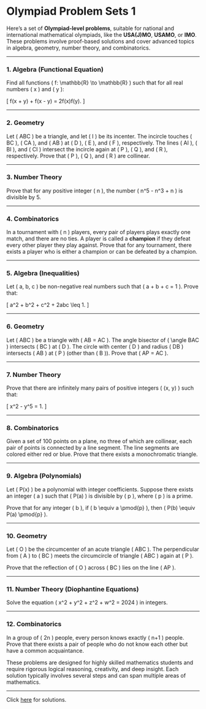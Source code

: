 # Olympiad Problem Sets 1

Here’s a set of **Olympiad-level problems**, suitable for national and international mathematical olympiads, like the **USA(J)MO**, **USAMO**, or **IMO**. These problems involve proof-based solutions and cover advanced topics in algebra, geometry, number theory, and combinatorics.

---

### **1. Algebra (Functional Equation)**  
Find all functions \( f: \mathbb{R} \to \mathbb{R} \) such that for all real numbers \( x \) and \( y \):

\[
f(x + y) + f(x - y) = 2f(x)f(y).
\]

---

### **2. Geometry**  
Let \( ABC \) be a triangle, and let \( I \) be its incenter. The incircle touches \( BC \), \( CA \), and \( AB \) at \( D \), \( E \), and \( F \), respectively. The lines \( AI \), \( BI \), and \( CI \) intersect the incircle again at \( P \), \( Q \), and \( R \), respectively. Prove that \( P \), \( Q \), and \( R \) are collinear.

---

### **3. Number Theory**  
Prove that for any positive integer \( n \), the number \( n^5 - n^3 + n \) is divisible by 5.

---

### **4. Combinatorics**  
In a tournament with \( n \) players, every pair of players plays exactly one match, and there are no ties. A player is called a **champion** if they defeat every other player they play against. Prove that for any tournament, there exists a player who is either a champion or can be defeated by a champion.

---

### **5. Algebra (Inequalities)**  
Let \( a, b, c \) be non-negative real numbers such that \( a + b + c = 1 \). Prove that:

\[
a^2 + b^2 + c^2 + 2abc \leq 1.
\]

---

### **6. Geometry**  
Let \( ABC \) be a triangle with \( AB = AC \). The angle bisector of \( \angle BAC \) intersects \( BC \) at \( D \). The circle with center \( D \) and radius \( DB \) intersects \( AB \) at \( P \) (other than \( B \)). Prove that \( AP = AC \).

---

### **7. Number Theory**  
Prove that there are infinitely many pairs of positive integers \( (x, y) \) such that:

\[
x^2 - y^5 = 1.
\]

---

### **8. Combinatorics**  
Given a set of 100 points on a plane, no three of which are collinear, each pair of points is connected by a line segment. The line segments are colored either red or blue. Prove that there exists a monochromatic triangle.

---

### **9. Algebra (Polynomials)**  
Let \( P(x) \) be a polynomial with integer coefficients. Suppose there exists an integer \( a \) such that \( P(a) \) is divisible by \( p \), where \( p \) is a prime.

Prove that for any integer \( b \), if \( b \equiv a \pmod{p} \), then \( P(b) \equiv P(a) \pmod{p} \).

---

### **10. Geometry**  
Let \( O \) be the circumcenter of an acute triangle \( ABC \). The perpendicular from \( A \) to \( BC \) meets the circumcircle of triangle \( ABC \) again at \( P \).

Prove that the reflection of \( O \) across \( BC \) lies on the line \( AP \).

---

### **11. Number Theory (Diophantine Equations)**  
Solve the equation \( x^2 + y^2 + z^2 + w^2 = 2024 \) in integers.

---

### **12. Combinatorics**  
In a group of \( 2n \) people, every person knows exactly \( n+1 \) people. Prove that there exists a pair of people who do not know each other but have a common acquaintance.

These problems are designed for highly skilled mathematics students and require rigorous logical reasoning, creativity, and deep insight. Each solution typically involves several steps and can span multiple areas of mathematics.

---

Click [here](olympiad.pset.01.sol.md) for solutions.
